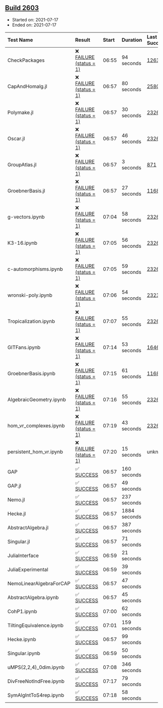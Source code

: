 ## [Build 2603](https://oscarci.mathematik.uni-kl.de/job/oscar-stable/2603/)

* Started on: 2021-07-17
* Ended on: 2021-07-17

| Test Name    | Result | Start | Duration | Last Success | First Failure |
|:-------------|:-------|:------|:---------|:-------------|:--------------|
| CheckPackages | ❌ [FAILURE (status = 1)](https://oscarci.mathematik.uni-kl.de/job/oscar-stable/2603/artifact/logs/build-2603/CheckPackages.log) | 06:55 | 94 seconds | [1263](https://oscarci.mathematik.uni-kl.de/job/oscar-stable/1263/) | [1264](https://oscarci.mathematik.uni-kl.de/job/oscar-stable/1264/) |
| CapAndHomalg.jl | ❌ [FAILURE (status = 1)](https://oscarci.mathematik.uni-kl.de/job/oscar-stable/2603/artifact/logs/build-2603/CapAndHomalg.jl.log) | 06:57 | 80 seconds | [2580](https://oscarci.mathematik.uni-kl.de/job/oscar-stable/2580/) | [2581](https://oscarci.mathematik.uni-kl.de/job/oscar-stable/2581/) |
| Polymake.jl | ❌ [FAILURE (status = 1)](https://oscarci.mathematik.uni-kl.de/job/oscar-stable/2603/artifact/logs/build-2603/Polymake.jl.log) | 06:57 | 30 seconds | [2326](https://oscarci.mathematik.uni-kl.de/job/oscar-stable/2326/) | [2327](https://oscarci.mathematik.uni-kl.de/job/oscar-stable/2327/) |
| Oscar.jl | ❌ [FAILURE (status = 1)](https://oscarci.mathematik.uni-kl.de/job/oscar-stable/2603/artifact/logs/build-2603/Oscar.jl.log) | 06:57 | 46 seconds | [2326](https://oscarci.mathematik.uni-kl.de/job/oscar-stable/2326/) | [2327](https://oscarci.mathematik.uni-kl.de/job/oscar-stable/2327/) |
| GroupAtlas.jl | ❌ [FAILURE (status = 1)](https://oscarci.mathematik.uni-kl.de/job/oscar-stable/2603/artifact/logs/build-2603/GroupAtlas.jl.log) | 06:57 | 3 seconds | [871](https://oscarci.mathematik.uni-kl.de/job/oscar-stable/871/) | [872](https://oscarci.mathematik.uni-kl.de/job/oscar-stable/872/) |
| GroebnerBasis.jl | ❌ [FAILURE (status = 1)](https://oscarci.mathematik.uni-kl.de/job/oscar-stable/2603/artifact/logs/build-2603/GroebnerBasis.jl.log) | 06:57 | 27 seconds | [1168](https://oscarci.mathematik.uni-kl.de/job/oscar-stable/1168/) | [1169](https://oscarci.mathematik.uni-kl.de/job/oscar-stable/1169/) |
| g-vectors.ipynb | ❌ [FAILURE (status = 1)](https://oscarci.mathematik.uni-kl.de/job/oscar-stable/2603/artifact/logs/build-2603/g-vectors.ipynb.log) | 07:04 | 58 seconds | [2326](https://oscarci.mathematik.uni-kl.de/job/oscar-stable/2326/) | [2327](https://oscarci.mathematik.uni-kl.de/job/oscar-stable/2327/) |
| K3-16.ipynb | ❌ [FAILURE (status = 1)](https://oscarci.mathematik.uni-kl.de/job/oscar-stable/2603/artifact/logs/build-2603/K3-16.ipynb.log) | 07:05 | 56 seconds | [2326](https://oscarci.mathematik.uni-kl.de/job/oscar-stable/2326/) | [2327](https://oscarci.mathematik.uni-kl.de/job/oscar-stable/2327/) |
| c-automorphisms.ipynb | ❌ [FAILURE (status = 1)](https://oscarci.mathematik.uni-kl.de/job/oscar-stable/2603/artifact/logs/build-2603/c-automorphisms.ipynb.log) | 07:05 | 59 seconds | [2326](https://oscarci.mathematik.uni-kl.de/job/oscar-stable/2326/) | [2327](https://oscarci.mathematik.uni-kl.de/job/oscar-stable/2327/) |
| wronski-poly.ipynb | ❌ [FAILURE (status = 1)](https://oscarci.mathematik.uni-kl.de/job/oscar-stable/2603/artifact/logs/build-2603/wronski-poly.ipynb.log) | 07:06 | 54 seconds | [2323](https://oscarci.mathematik.uni-kl.de/job/oscar-stable/2323/) | [2324](https://oscarci.mathematik.uni-kl.de/job/oscar-stable/2324/) |
| Tropicalization.ipynb | ❌ [FAILURE (status = 1)](https://oscarci.mathematik.uni-kl.de/job/oscar-stable/2603/artifact/logs/build-2603/Tropicalization.ipynb.log) | 07:07 | 55 seconds | [2326](https://oscarci.mathematik.uni-kl.de/job/oscar-stable/2326/) | [2327](https://oscarci.mathematik.uni-kl.de/job/oscar-stable/2327/) |
| GITFans.ipynb | ❌ [FAILURE (status = 1)](https://oscarci.mathematik.uni-kl.de/job/oscar-stable/2603/artifact/logs/build-2603/GITFans.ipynb.log) | 07:14 | 53 seconds | [1646](https://oscarci.mathematik.uni-kl.de/job/oscar-stable/1646/) | [1647](https://oscarci.mathematik.uni-kl.de/job/oscar-stable/1647/) |
| GroebnerBasis.ipynb | ❌ [FAILURE (status = 1)](https://oscarci.mathematik.uni-kl.de/job/oscar-stable/2603/artifact/logs/build-2603/GroebnerBasis.ipynb.log) | 07:15 | 61 seconds | [1168](https://oscarci.mathematik.uni-kl.de/job/oscar-stable/1168/) | [1169](https://oscarci.mathematik.uni-kl.de/job/oscar-stable/1169/) |
| AlgebraicGeometry.ipynb | ❌ [FAILURE (status = 1)](https://oscarci.mathematik.uni-kl.de/job/oscar-stable/2603/artifact/logs/build-2603/AlgebraicGeometry.ipynb.log) | 07:16 | 55 seconds | [2326](https://oscarci.mathematik.uni-kl.de/job/oscar-stable/2326/) | [2327](https://oscarci.mathematik.uni-kl.de/job/oscar-stable/2327/) |
| hom_vr_complexes.ipynb | ❌ [FAILURE (status = 1)](https://oscarci.mathematik.uni-kl.de/job/oscar-stable/2603/artifact/logs/build-2603/hom_vr_complexes.ipynb.log) | 07:19 | 43 seconds | [2326](https://oscarci.mathematik.uni-kl.de/job/oscar-stable/2326/) | [2327](https://oscarci.mathematik.uni-kl.de/job/oscar-stable/2327/) |
| persistent_hom_vr.ipynb | ❌ [FAILURE (status = 1)](https://oscarci.mathematik.uni-kl.de/job/oscar-stable/2603/artifact/logs/build-2603/persistent_hom_vr.ipynb.log) | 07:20 | 15 seconds | unknown | unknown |
| GAP | ✅ [SUCCESS](https://oscarci.mathematik.uni-kl.de/job/oscar-stable/2603/artifact/logs/build-2603/GAP.log) | 06:57 | 160 seconds |  |  |
| GAP.jl | ✅ [SUCCESS](https://oscarci.mathematik.uni-kl.de/job/oscar-stable/2603/artifact/logs/build-2603/GAP.jl.log) | 06:57 | 49 seconds |  |  |
| Nemo.jl | ✅ [SUCCESS](https://oscarci.mathematik.uni-kl.de/job/oscar-stable/2603/artifact/logs/build-2603/Nemo.jl.log) | 06:57 | 237 seconds |  |  |
| Hecke.jl | ✅ [SUCCESS](https://oscarci.mathematik.uni-kl.de/job/oscar-stable/2603/artifact/logs/build-2603/Hecke.jl.log) | 06:57 | 1884 seconds |  |  |
| AbstractAlgebra.jl | ✅ [SUCCESS](https://oscarci.mathematik.uni-kl.de/job/oscar-stable/2603/artifact/logs/build-2603/AbstractAlgebra.jl.log) | 06:57 | 387 seconds |  |  |
| Singular.jl | ✅ [SUCCESS](https://oscarci.mathematik.uni-kl.de/job/oscar-stable/2603/artifact/logs/build-2603/Singular.jl.log) | 06:57 | 71 seconds |  |  |
| JuliaInterface | ✅ [SUCCESS](https://oscarci.mathematik.uni-kl.de/job/oscar-stable/2603/artifact/logs/build-2603/JuliaInterface.log) | 06:59 | 21 seconds |  |  |
| JuliaExperimental | ✅ [SUCCESS](https://oscarci.mathematik.uni-kl.de/job/oscar-stable/2603/artifact/logs/build-2603/JuliaExperimental.log) | 06:59 | 39 seconds |  |  |
| NemoLinearAlgebraForCAP | ✅ [SUCCESS](https://oscarci.mathematik.uni-kl.de/job/oscar-stable/2603/artifact/logs/build-2603/NemoLinearAlgebraForCAP.log) | 06:57 | 47 seconds |  |  |
| AbstractAlgebra.ipynb | ✅ [SUCCESS](https://oscarci.mathematik.uni-kl.de/job/oscar-stable/2603/artifact/logs/build-2603/AbstractAlgebra.ipynb.log) | 06:57 | 45 seconds |  |  |
| CohP1.ipynb | ✅ [SUCCESS](https://oscarci.mathematik.uni-kl.de/job/oscar-stable/2603/artifact/logs/build-2603/CohP1.ipynb.log) | 07:00 | 62 seconds |  |  |
| TiltingEquivalence.ipynb | ✅ [SUCCESS](https://oscarci.mathematik.uni-kl.de/job/oscar-stable/2603/artifact/logs/build-2603/TiltingEquivalence.ipynb.log) | 07:01 | 159 seconds |  |  |
| Hecke.ipynb | ✅ [SUCCESS](https://oscarci.mathematik.uni-kl.de/job/oscar-stable/2603/artifact/logs/build-2603/Hecke.ipynb.log) | 06:57 | 99 seconds |  |  |
| Singular.ipynb | ✅ [SUCCESS](https://oscarci.mathematik.uni-kl.de/job/oscar-stable/2603/artifact/logs/build-2603/Singular.ipynb.log) | 06:59 | 50 seconds |  |  |
| uMPS(2,2,4)_0dim.ipynb | ✅ [SUCCESS](https://oscarci.mathematik.uni-kl.de/job/oscar-stable/2603/artifact/logs/build-2603/uMPS-2-2-4-_0dim.ipynb.log) | 07:08 | 346 seconds |  |  |
| DivFreeNotIndFree.ipynb | ✅ [SUCCESS](https://oscarci.mathematik.uni-kl.de/job/oscar-stable/2603/artifact/logs/build-2603/DivFreeNotIndFree.ipynb.log) | 07:17 | 79 seconds |  |  |
| SymAlgIntToS4rep.ipynb | ✅ [SUCCESS](https://oscarci.mathematik.uni-kl.de/job/oscar-stable/2603/artifact/logs/build-2603/SymAlgIntToS4rep.ipynb.log) | 07:18 | 58 seconds |  |  |
